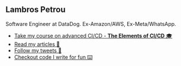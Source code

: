 ## Lambros Petrou

Software Engineer at DataDog. Ex-Amazon/AWS, Ex-Meta/WhatsApp.

- [Take my course on advanced CI/CD - **The Elements of CI/CD** 🎓](https://elementsofcicd.com/)
- [Read my articles 📰](https://www.lambrospetrou.com/)
- [Follow my tweets 🐤](https://twitter.com/lambrospetrou)
- [Checkout code I write for fun ⌨️](https://github.com/lambrospetrou/)
